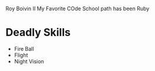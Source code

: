 Roy Boivin II
My Favorite COde School path has been Ruby

Deadly Skills
==============
* Fire Ball
* Flight
* Night Vision

